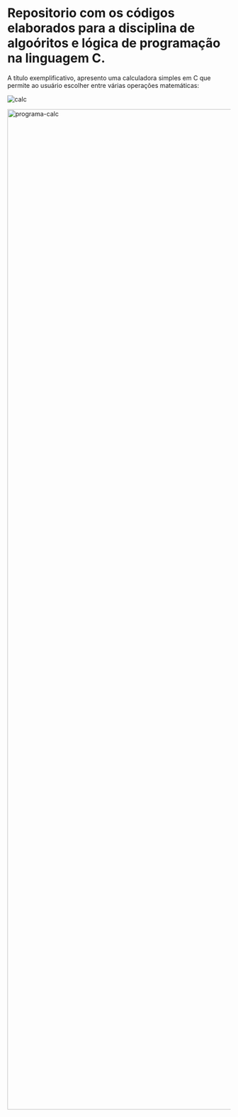 <h1>Repositorio com os códigos elaborados para a disciplina de algoóritos e lógica de programação na linguagem C.</h1>

A título exemplificativo, apresento uma calculadora simples em C que permite ao usuário escolher entre várias operações matemáticas:

![calc](https://github.com/Fonsecach/programasC/assets/113487188/d129b29e-2e97-4c18-a8f6-58cc1dcb248d)

<img width="2257" alt="programa-calc" src="https://github.com/Fonsecach/programasC/assets/113487188/429af39b-cc35-4f60-949b-00a0b45a742c">
